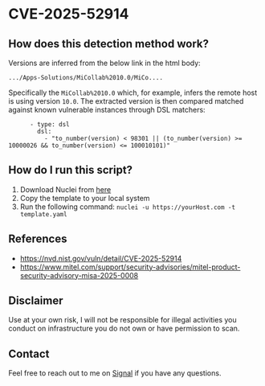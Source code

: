 # CVE-2025-52914

## How does this detection method work?

Versions are inferred from the below link in the html body:
```
.../Apps-Solutions/MiCollab%2010.0/MiCo....
```
Specifically the `MiCollab%2010.0` which, for example, infers the remote host is using version `10.0`. The extracted version is then compared matched against known vulnerable instances through DSL matchers:

```
      - type: dsl
        dsl:
          - "to_number(version) < 98301 || (to_number(version) >= 10000026 && to_number(version) <= 100010101)"
```

## How do I run this script?

1. Download Nuclei from [here](https://github.com/projectdiscovery/nuclei)
2. Copy the template to your local system
3. Run the following command: `nuclei -u https://yourHost.com -t template.yaml` 

## References

- https://nvd.nist.gov/vuln/detail/CVE-2025-52914
- https://www.mitel.com/support/security-advisories/mitel-product-security-advisory-misa-2025-0008


## Disclaimer

Use at your own risk, I will not be responsible for illegal activities you conduct on infrastructure you do not own or have permission to scan.

## Contact

Feel free to reach out to me on [Signal](https://signal.me/#eu/0Qd68U1ivXNdWCF4hf70UYFo7tB0w-GQqFpYcyV6-yr4exn2SclB6bFeP7wTAxQw) if you have any questions.
